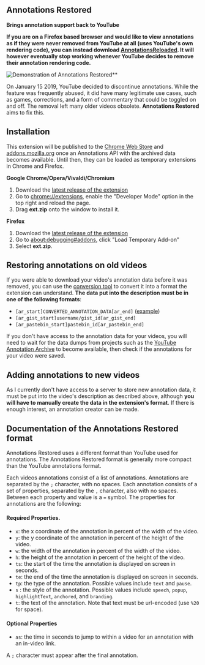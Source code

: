 ## Annotations Restored
**Brings annotation support back to YouTube**

**If you are on a Firefox based browser and would like to view annotations as if they were never removed from YouTube at all (uses YouTube's own rendering code), you can instead download [AnnotationsReloaded](https://addons.mozilla.org/firefox/addon/annotationsreloaded/). It will however eventually stop working whenever YouTube decides to remove their annotation rendering code.**

![Demonstration of Annotations Restored](https://github.com/afrmtbl/AnnotationsRestored/blob/master/demo.gif)**

On January 15 2019, YouTube decided to discontinue annotations. While the feature was frequently abused, it did have many legitimate use cases, such as games, corrections, and a form of commentary that could be toggled on and off. The removal left many older videos obsolete. **Annotations Restored** aims to fix this.

## Installation
This extension will be published to the [Chrome Web Store](https://chrome.google.com/webstore) and [addons.mozilla.org](https://addons.mozilla.org/firefox/) once an Annotations API with the archived data becomes available. Until then, they can be loaded as temporary extensions in Chrome and Firefox.

**Google Chrome/Opera/Vivaldi/Chromium**

1. Download the [latest release of the extension](https://github.com/afrmtbl/AnnotationsRestored/releases) 
2. Go to [chrome://extensions](chrome://extensions), enable the "Developer Mode" option in the top right and reload the page.
4. Drag **ext.zip** onto the window to install it. 

**Firefox**

1. Download the [latest release of the extension](https://github.com/afrmtbl/AnnotationsRestored/releases)
2. Go to [about:debugging#addons](about:debugging#addons), click "Load Temporary Add-on"
3. Select **ext.zip**.


## Restoring annotations on old videos
If you were able to download your video's annotation data before it was removed, you can use the [conversion tool](https://afrmtbl.github.io/annotations-converter/) to convert it into a format the extension can understand. **The data put into the description must be in one of the following formats**: 
* `[ar_start]CONVERTED_ANNOTATION_DATA[ar_end]` ([example](https://imgur.com/1ubx6B8))
* `[ar_gist_start]username/gist_id[ar_gist_end]`
* `[ar_pastebin_start]pastebin_id[ar_pastebin_end]`

If you don't have access to the annotation data for your videos, you will need to wait for the data dumps from  projects such as the [YouTube Annotation Archive](https://www.reddit.com/r/DataHoarder/comments/aa6czg/youtube_annotation_archive/) to become available, then check if the annotations for your video were saved.

## Adding annotations to new videos
As I currently don't have access to a server to store new annotation data, it must be put into the video's description as described above, although **you will have to manually create the data in the extension's format**. If there is enough interest, an annotation creator can be made.

## Documentation of the Annotations Restored format
Annotations Restored uses a different format than YouTube used for annotations. The Annotations Restored format is generally more compact than the YouTube annotations format.

Each videos annotations consist of a list of annotations. Annotations are separated by the `;` character, with no spaces. Each annotation consists of a set of properties, separated by the `,` character, also with no spaces. Between each property and value is a `=` symbol. The properties for annotations are the following:
#### Required Properties.
* `x`: the x coordinate of the annotation in percent of the width of the video.
* `y`: the y coordinate of the annotation in percent of the height of the video.
* `w`: the width of the annotation in percent of the width of the video.
* `h`: the height of the annotation in percent of the height of the video.
* `ts`: the start of the time the annotation is displayed on screen in seconds.
* `te`: the end of the time the annotation is displayed on screen in seconds.
* `tp`: the type of the annotation. Possible values include `text` and `pause`.
* `s` : the style of the annotation. Possible values include `speech`, `popup`, `highlightText`, `anchored`, and `branding`.
* `t`: the text of the annotation. Note that text must be url-encoded (use `%20` for space).
#### Optional Properties
* `as`: the time in seconds to jump to within a video for an annotation with an in-video link.

A `;` character must appear after the final annotation.
